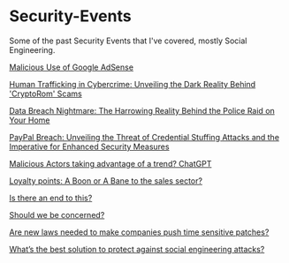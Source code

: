 # Security-Events
Some of the past Security Events that I've covered, mostly Social Engineering.

<a href="https://github.com/HarshaBaddigam/Security-Events/blob/main/MaliciousUseofGoogleAdSense.md">Malicious Use of Google AdSense</a>

<a href="https://github.com/HarshaBaddigam/Security-Events/blob/main/CryptoRom%3ANewformofFinancialFraud.md">Human Trafficking in Cybercrime: Unveiling the Dark Reality Behind 'CryptoRom' Scams</a>

<a href="https://github.com/HarshaBaddigam/Security-Events/blob/main/DataBreachNightmare%3ATheHarrowingRealityBehindthePoliceRaidonYourHome.md">Data Breach Nightmare: The Harrowing Reality Behind the Police Raid on Your Home</a>

<a href="https://google.com">PayPal Breach: Unveiling the Threat of Credential Stuffing Attacks and the Imperative for Enhanced Security Measures</a>

<a href="https://google.com">Malicious Actors taking advantage of a trend? ChatGPT</a>

<a href="https://google.com">Loyalty points: A Boon or A Bane to the sales sector?</a>

<a href="https://google.com">Is there an end to this?</a>

<a href="https://google.com">Should we be concerned?</a>

<a href="https://google.com">Are new laws needed to make companies push time sensitive patches?</a>

<a href="https://google.com">What’s the best solution to protect against social engineering attacks?</a>
